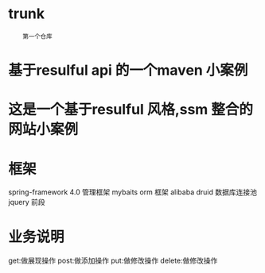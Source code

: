 # trunk
        第一个仓库
# 基于resulful api 的一个maven 小案例
# 这是一个基于resulful 风格,ssm 整合的网站小案例
# 框架
   spring-framework 4.0 管理框架
   mybaits orm 框架
   alibaba druid 数据库连接池
   jquery 前段
# 业务说明
   get:做展现操作
   post:做添加操作
   put:做修改操作
   delete:做修改操作

